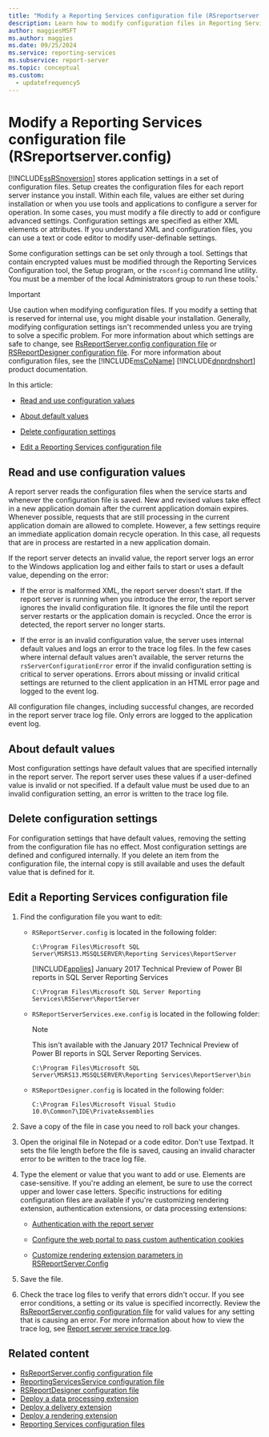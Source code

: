 ```yaml
---
title: "Modify a Reporting Services configuration file (RSreportserver.config)"
description: Learn how to modify configuration files in Reporting Services to add or configure advanced settings. Some settings are for internal use. Proceed with caution.
author: maggiesMSFT
ms.author: maggies
ms.date: 09/25/2024
ms.service: reporting-services
ms.subservice: report-server
ms.topic: conceptual
ms.custom:
  - updatefrequency5
---
```

# Modify a Reporting Services configuration file (RSreportserver.config)
  [!INCLUDE[ssRSnoversion](../../includes/ssrsnoversion-md.md)] stores application settings in a set of configuration files. Setup creates the configuration files for each report server instance you install. Within each file, values are either set during installation or when you use tools and applications to configure a server for operation. In some cases, you must modify a file directly to add or configure advanced settings. Configuration settings are specified as either XML elements or attributes. If you understand XML and configuration files, you can use a text or code editor to modify user-definable settings.  
  
 Some configuration settings can be set only through a tool. Settings that contain encrypted values must be modified through the Reporting Services Configuration tool, the Setup program, or the `rsconfig` command line utility. You must be a member of the local Administrators group to run these tools.'  
  
> [!IMPORTANT]
>  Use caution when modifying configuration files. If you modify a setting that is reserved for internal use, you might disable your installation. Generally, modifying configuration settings isn't recommended unless you are trying to solve a specific problem. For more information about which settings are safe to change, see [RsReportServer.config configuration file](../../reporting-services/report-server/rsreportserver-config-configuration-file.md) or [RSReportDesigner configuration file](../../reporting-services/report-server/rsreportdesigner-configuration-file.md). For more information about configuration files, see the [!INCLUDE[msCoName](../../includes/msconame-md.md)] [!INCLUDE[dnprdnshort](../../includes/dnprdnshort-md.md)] product documentation.  
  
 In this article:  
  
-   [Read and use configuration values](#bkmk_read_values)  
  
-   [About default values](#bkmk_default_values)  
  
-   [Delete configuration settings](#bkmk_delete_config_settings)  
  
-   [Edit a Reporting Services configuration file](#bkmk_edit_configuation_file)  
  
##  <a name="bkmk_read_values"></a> Read and use configuration values  
 A report server reads the configuration files when the service starts and whenever the configuration file is saved. New and revised values take effect in a new application domain after the current application domain expires. Whenever possible, requests that are still processing in the current application domain are allowed to complete. However, a few settings require an immediate application domain recycle operation. In this case, all requests that are in process are restarted in a new application domain.  
  
 If the report server detects an invalid value, the report server logs an error to the Windows application log and either fails to start or uses a default value, depending on the error:  
  
-   If the error is malformed XML, the report server doesn't start. If the report server is running when you introduce the error, the report server ignores the invalid configuration file. It ignores the file until the report server restarts or the application domain is recycled. Once the error is detected, the report server no longer starts.  
  
-   If the error is an invalid configuration value, the server uses internal default values and logs an error to the trace log files. In the few cases where internal default values aren't available, the server returns the `rsServerConfigurationError` error if the invalid configuration setting is critical to server operations. Errors about missing or invalid critical settings are returned to the client application in an HTML error page and logged to the event log.  
  
 All configuration file changes, including successful changes, are recorded in the report server trace log file. Only errors are logged to the application event log.  
  
##  <a name="bkmk_default_values"></a> About default values  
 Most configuration settings have default values that are specified internally in the report server. The report server uses these values if a user-defined value is invalid or not specified. If a default value must be used due to an invalid configuration setting, an error is written to the trace log file.  
  
##  <a name="bkmk_delete_config_settings"></a> Delete configuration settings  
 For configuration settings that have default values, removing the setting from the configuration file has no effect. Most configuration settings are defined and configured internally. If you delete an item from the configuration file, the internal copy is still available and uses the default value that is defined for it.  
  
##  <a name="bkmk_edit_configuation_file"></a> Edit a Reporting Services configuration file  
  
1.  Find the configuration file you want to edit:  
  
    -   `RSReportServer.config` is located in the following folder:  
  
        ```  
        C:\Program Files\Microsoft SQL Server\MSRS13.MSSQLSERVER\Reporting Services\ReportServer  
        ```  
        
        [!INCLUDE[applies](../../includes/applies-md.md)] January 2017 Technical Preview of Power BI reports in SQL Server Reporting Services
        
        ```  
        C:\Program Files\Microsoft SQL Server Reporting Services\RSServer\ReportServer
        ```
  
    -   `RSReportServerServices.exe.config` is located in the following folder:  
    
        > [!NOTE] 
        > This isn't available with the January 2017 Technical Preview of Power BI reports in SQL Server Reporting Services.
  
        ```  
        C:\Program Files\Microsoft SQL Server\MSRS13.MSSQLSERVER\Reporting Services\ReportServer\bin  
        ```  
  
    -   `RSReportDesigner.config` is located in the following folder:  
  
        ```  
        C:\Program Files\Microsoft Visual Studio 10.0\Common7\IDE\PrivateAssemblies  
        ```  
  
1.  Save a copy of the file in case you need to roll back your changes.  
  
1.  Open the original file in Notepad or a code editor. Don't use Textpad. It sets the file length before the file is saved, causing an invalid character error to be written to the trace log file.  
  
1.  Type the element or value that you want to add or use. Elements are case-sensitive. If you're adding an element, be sure to use the correct upper and lower case letters. Specific instructions for editing configuration files are available if you're customizing rendering extension, authentication extensions, or data processing extensions:  
  
    -   [Authentication with the report server](../../reporting-services/security/authentication-with-the-report-server.md)  
  
    -   [Configure the web portal to pass custom authentication cookies](../../reporting-services/security/configure-the-web-portal-to-pass-custom-authentication-cookies.md)
  
    -   [Customize rendering extension parameters in RSReportServer.Config](../../reporting-services/customize-rendering-extension-parameters-in-rsreportserver-config.md)  
  
1.  Save the file.  
  
1.  Check the trace log files to verify that errors didn't occur. If you see error conditions, a setting or its value is specified incorrectly. Review the [RsReportServer.config configuration file](../../reporting-services/report-server/rsreportserver-config-configuration-file.md) for valid values for any setting that is causing an error. For more information about how to view the trace log, see [Report server service trace log](../../reporting-services/report-server/report-server-service-trace-log.md).  
  
## Related content

- [RsReportServer.config configuration file](../../reporting-services/report-server/rsreportserver-config-configuration-file.md)
- [ReportingServicesService configuration file](../../reporting-services/report-server/reportingservicesservice-configuration-file.md)
- [RSReportDesigner configuration file](../../reporting-services/report-server/rsreportdesigner-configuration-file.md)
- [Deploy a data processing extension](../../reporting-services/extensions/data-processing/deploying-a-data-processing-extension.md)
- [Deploy a delivery extension](../../reporting-services/extensions/delivery-extension/deploying-a-delivery-extension.md)
- [Deploy a rendering extension](../../reporting-services/extensions/rendering-extension/deploying-a-rendering-extension.md)
- [Reporting Services configuration files](../../reporting-services/report-server/reporting-services-configuration-files.md)
